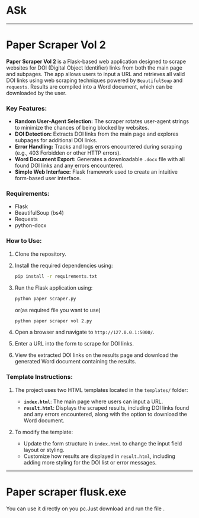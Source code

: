 # ASk

---

# Paper Scraper Vol 2

**Paper Scraper Vol 2** is a Flask-based web application designed to scrape websites for DOI (Digital Object Identifier) links from both the main page and subpages. The app allows users to input a URL and retrieves all valid DOI links using web scraping techniques powered by `BeautifulSoup` and `requests`. Results are compiled into a Word document, which can be downloaded by the user.

### Key Features:
- **Random User-Agent Selection:** The scraper rotates user-agent strings to minimize the chances of being blocked by websites.
- **DOI Detection:** Extracts DOI links from the main page and explores subpages for additional DOI links.
- **Error Handling:** Tracks and logs errors encountered during scraping (e.g., 403 Forbidden or other HTTP errors).
- **Word Document Export:** Generates a downloadable `.docx` file with all found DOI links and any errors encountered.
- **Simple Web Interface:** Flask framework used to create an intuitive form-based user interface.

### Requirements:
- Flask
- BeautifulSoup (bs4)
- Requests
- python-docx

### How to Use:
1. Clone the repository.
2. Install the required dependencies using:
    ```bash
    pip install -r requirements.txt
    ```
3. Run the Flask application using:
    ```bash
    python paper scraper.py
    ```
    or(as required file you want to use)
  
    ```bash
    python paper scraper vol 2.py
    ``` 
4. Open a browser and navigate to `http://127.0.0.1:5000/`.
5. Enter a URL into the form to scrape for DOI links.
6. View the extracted DOI links on the results page and download the generated Word document containing the results.

### Template Instructions:
1. The project uses two HTML templates located in the `templates/` folder:
   - **`index.html`**: The main page where users can input a URL.
   - **`result.html`**: Displays the scraped results, including DOI links found and any errors encountered, along with the option to download the Word document.
   
2. To modify the template:
   - Update the form structure in `index.html` to change the input field layout or styling.
   - Customize how results are displayed in `result.html`, including adding more styling for the DOI list or error messages.

---
# Paper scraper flusk.exe
You can use it directly on you pc.Just download and run the file . 

